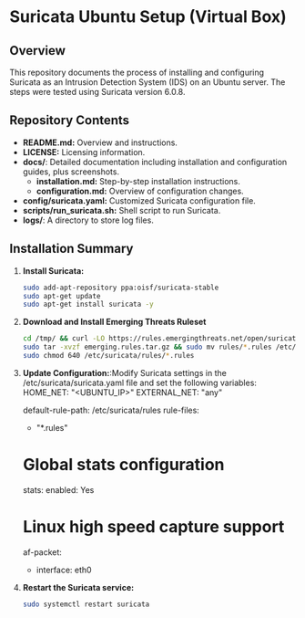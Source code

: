 # Suricata Ubuntu Setup (Virtual Box)

## Overview
This repository documents the process of installing and configuring Suricata as an Intrusion Detection System (IDS) on an Ubuntu server. The steps were tested using Suricata version 6.0.8.

## Repository Contents
- **README.md:** Overview and instructions.
- **LICENSE:** Licensing information.
- **docs/**: Detailed documentation including installation and configuration guides, plus screenshots.
  - **installation.md:** Step-by-step installation instructions.
  - **configuration.md:** Overview of configuration changes.
- **config/suricata.yaml:** Customized Suricata configuration file.
- **scripts/run_suricata.sh:** Shell script to run Suricata.
- **logs/**: A directory to store log files.

## Installation Summary
1. **Install Suricata:**
   ```bash
   sudo add-apt-repository ppa:oisf/suricata-stable
   sudo apt-get update
   sudo apt-get install suricata -y
2. **Download and Install Emerging Threats Ruleset**
    ```bash
    cd /tmp/ && curl -LO https://rules.emergingthreats.net/open/suricata-6.0.8/emerging.rules.tar.gz
    sudo tar -xvzf emerging.rules.tar.gz && sudo mv rules/*.rules /etc/suricata/rules/
    sudo chmod 640 /etc/suricata/rules/*.rules
3. **Update Configuration:**:Modify Suricata settings in the /etc/suricata/suricata.yaml file and set the following variables:
    HOME_NET: "<UBUNTU_IP>"
    EXTERNAL_NET: "any"

    default-rule-path: /etc/suricata/rules
    rule-files:
    - "*.rules"

    # Global stats configuration
    stats:
    enabled: Yes

    # Linux high speed capture support
    af-packet:
    - interface: eth0
4. **Restart the Suricata service:**
    ```bash
    sudo systemctl restart suricata